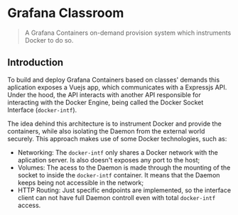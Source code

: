 # Grafana Classroom

> A Grafana Containers on-demand provision system which instruments Docker to do so.

## Introduction

To build and deploy Grafana Containers based on classes' demands this aplication exposes a Vuejs app, which communicates with a Expressjs API. Under the hood, the API interacts with another API responsible for interacting with the Docker Engine, being called the Docker Socket Interface (`docker-intf`).

The idea dehind this architecture is to instrument Docker and provide the containers, while also isolating the Daemon from the external world securely. This approach makes use of some Docker technologies, such as:

- Networking: The `docker-intf` only shares a Docker network with the aplication server. Is also doesn't exposes any port to the host;
- Volumes: The acess to the Daemon is made through the mounting of the socket to inside the `docker-intf` container. It means that the Daemon keeps being not accessible in the network;
- HTTP Routing: Just specific endpoints are implemented, so the interface client can not have full Daemon controll even with total `docker-intf` access.
